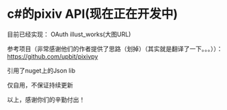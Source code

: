 # c#的pixiv API(现在正在开发中)

目前已经实现：
OAuth
illust_works(大图URL)


参考项目（非常感谢他们的作者提供了思路（划掉）（其实就是翻译了一下。。。））：
https://github.com/upbit/pixivpy


引用了nuget上的Json lib

仅自用，不保证持续更新

以上，感谢你们的辛勤付出！